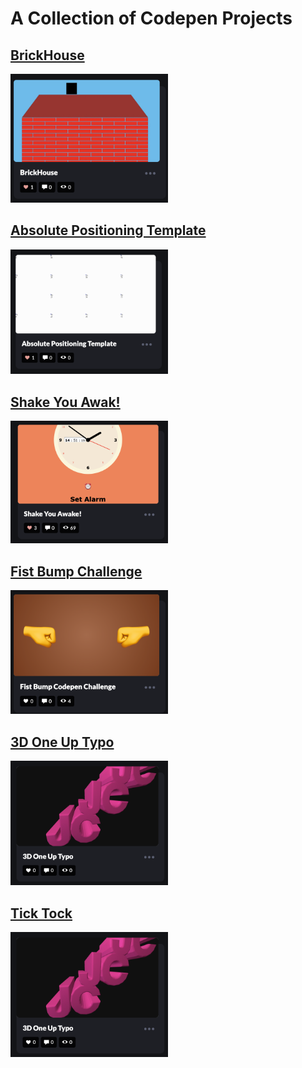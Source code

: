 # A Collection of Codepen Projects 

## [BrickHouse](https://codepen.io/mathcodes/pen/BaxMbNx)

<img src="https://raw.githubusercontent.com/mathcodes/Codepen/main/images/BrickHouse.png" width="50%">

## [Absolute Positioning Template](https://codepen.io/mathcodes/pen/GRdejNz)

<img src="https://raw.githubusercontent.com/mathcodes/Codepen/main/images/AbsoluteTemplate.png" width="50%">

## [Shake You Awak!](https://codepen.io/mathcodes/pen/ZErBOzO)

<img src="https://raw.githubusercontent.com/mathcodes/Codepen/main/images/ShakeAwake.png" width="50%">

## [Fist Bump Challenge](https://codepen.io/mathcodes/pen/rNJeOjq)

<img src="https://raw.githubusercontent.com/mathcodes/Codepen/main/images/FistBump.png" width="50%">

## [3D One Up Typo](https://codepen.io/mathcodes/pen/poproER)

<img src="https://raw.githubusercontent.com/mathcodes/Codepen/main/images/3DOneUpTypo.png" width="50%">

## [Tick Tock](https://codepen.io/mathcodes/pen/oNdVOod)

<img src="https://raw.githubusercontent.com/mathcodes/Codepen/main/images/3DOneUpTypo.png" width="50%">